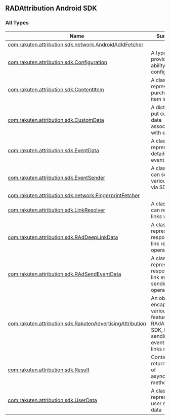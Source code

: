 

## RADAttribution Android SDK

### All Types

| Name | Summary |
|---|---|
| [com.rakuten.attribution.sdk.network.AndroidAdIdFetcher](../com.rakuten.attribution.sdk.network/-android-ad-id-fetcher/index.md) |  |
| [com.rakuten.attribution.sdk.Configuration](../com.rakuten.attribution.sdk/-configuration/index.md) | A type that provides an ability to configure SDK |
| [com.rakuten.attribution.sdk.ContentItem](../com.rakuten.attribution.sdk/-content-item/index.md) | A class that represents purchased item info |
| [com.rakuten.attribution.sdk.CustomData](../com.rakuten.attribution.sdk/-custom-data.md) | A dictionary to put custom data associated with event |
| [com.rakuten.attribution.sdk.EventData](../com.rakuten.attribution.sdk/-event-data/index.md) | A class that represents details of event data |
| [com.rakuten.attribution.sdk.EventSender](../com.rakuten.attribution.sdk/-event-sender/index.md) | A class that can send various events via SDK |
| [com.rakuten.attribution.sdk.network.FingerprintFetcher](../com.rakuten.attribution.sdk.network/-fingerprint-fetcher/index.md) |  |
| [com.rakuten.attribution.sdk.LinkResolver](../com.rakuten.attribution.sdk/-link-resolver/index.md) | A class that can resolve links via SDK |
| [com.rakuten.attribution.sdk.RAdDeepLinkData](../com.rakuten.attribution.sdk/-r-ad-deep-link-data/index.md) | A class that represents response on link resolving operation |
| [com.rakuten.attribution.sdk.RAdSendEventData](../com.rakuten.attribution.sdk/-r-ad-send-event-data/index.md) | A class that represents response on link event sending operation |
| [com.rakuten.attribution.sdk.RakutenAdvertisingAttribution](../com.rakuten.attribution.sdk/-rakuten-advertising-attribution/index.md) | An object that encapsulates various features of RAdAttribution SDK, like sending events and links resolving |
| [com.rakuten.attribution.sdk.Result](../com.rakuten.attribution.sdk/-result/index.md) | Container to return result of asynchronous methods |
| [com.rakuten.attribution.sdk.UserData](../com.rakuten.attribution.sdk/-user-data/index.md) | A class that represents user specific data |
